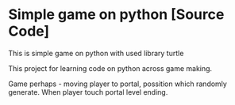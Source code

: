 # Simple game on python [Source Code]
 This is simple game on python with used library turtle


This project for learning code on python across game making.

Game perhaps - moving player to portal, possition which randomly generate. When player touch portal level ending.
